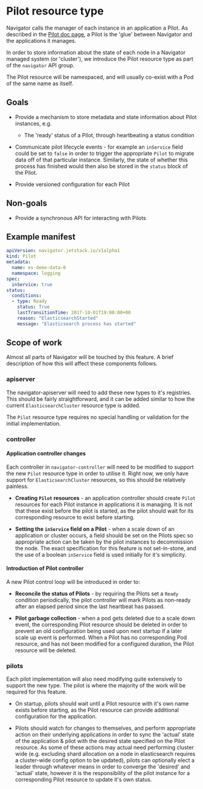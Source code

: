 # Pilot resource type

Navigator calls the manager of each instance in an application a Pilot. As
described in the [Pilot doc page](pilots.md), a Pilot is the
'glue' between Navigator and the applications it manages.

In order to store information about the state of each node in a Navigator
managed system (or 'cluster'), we introduce the Pilot resource type as part of
the `navigator` API group.

The Pilot resource will be namespaced, and will usually co-exist with a Pod
of the same name as itself.

## Goals

* Provide a mechanism to store metadata and state information about Pilot
instances, e.g.
    * The 'ready' status of a Pilot, through heartbeating a status condition

* Communicate pilot lifecycle events - for example an `inService` field could
be set to `false` in order to trigger the appropriate `Pilot` to migrate data
off of that particular instance. Similarly, the state of whether this process
has finished would then also be stored in the `status` block of the Pilot.

* Provide versioned configuration for each Pilot

## Non-goals

* Provide a synchronous API for interacting with Pilots

## Example manifest

```yaml
apiVersion: navigator.jetstack.io/v1alpha1
kind: Pilot
metadata:
  name: es-demo-data-0
  namespace: logging
spec:
  inService: true
status:
  conditions:
  - type: Ready
    status: True
    lastTransitionTime: 2017-10-01T19:00:00+00
    reason: "ElasticsearchStarted"
    message: "Elasticsearch process has started"
```

## Scope of work

Almost all parts of Navigator will be touched by this feature. A brief
description of how this will affect these components follows.

### apiserver

The navigator-apiserver will need to add these new types to it's registries.
This should be fairly straightforward, and it can be added similar to how the
current `ElasticsearchCluster` resource type is added.

The `Pilot` resource type requires no special handling or validation for the
initial implementation.

### controller

#### Application controller changes

Each controller in `navigator-controller` will need to be modified to support
the new `Pilot` resource type in order to utilise it. Right now, we only have
support for `ElasticsearchCluster` resources, so this should be relatively
painless.

* **Creating `Pilot` resources** - an application controller should create `Pilot`
resources for each Pilot instance in applications it is managing. It is not
that these exist before the pilot is started, as the pilot should wait for its
corresponding resource to exist before starting.

* **Setting the `inService` field on a Pilot** - when a scale down of an
application or cluster occurs, a field should be set on the Pilots spec so
appropriate action can be taken by the pilot instances to decommission the node.
The exact specification for this feature is not set-in-stone, and the use of a
boolean `inService` field is used initially for it's simplicity.

#### Introduction of Pilot controller

A new Pilot control loop will be introduced in order to:

* **Reconcile the status of Pilots** - by requiring the Pilots set a `Ready`
condition periodically, the pilot controller will mark Pilots as non-ready
after an elapsed period since the last heartbeat has passed.

* **Pilot garbage collection** - when a pod gets deleted due to a scale down event,
the corresponding Pilot resource should be deleted in order to prevent an old
configuration being used upon next startup if a later scale up event is
performed. When a Pilot has no corresponding Pod resource, and has not been
modified for a configured duration, the Pilot resource will be deleted.

### pilots

Each pilot implementation will also need modifying quite extensively to support
the new type. The pilot is where the majority of the work will be required for
this feature.

* On startup, pilots should wait until a Pilot resource with it's own name
exists before starting, as the Pilot resource can provide additional
configuration for the application.

* Pilots should watch for changes to themselves, and perform appropriate action
on their underlying applications in order to sync the 'actual' state of the
application & pilot with the desired state specified on the Pilot resource.
As some of these actions may actual need performing cluster wide (e.g.
excluding shard allocation on a node in elasticsearch requires a cluster-wide
config option to be updated), pilots can optionally elect a leader through
whatever means in order to converge the 'desired' and 'actual' state, however
it is the responsibility of the pilot instance for a corresponding Pilot
resource to update it's own status.

